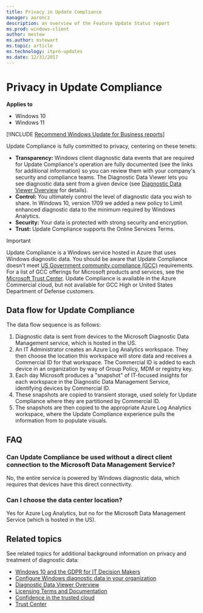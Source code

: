 ```yaml
---
title: Privacy in Update Compliance
manager: aaroncz
description: an overview of the Feature Update Status report
ms.prod: windows-client
author: mestew
ms.author: mstewart
ms.topic: article
ms.technology: itpro-updates
ms.date: 12/31/2017
---
```


# Privacy in Update Compliance

**Applies to**

- Windows 10
- Windows 11

<!--Using include for recommending Windows Update for Business reports for all Update Compliance v1 docs-->
[!INCLUDE [Recommend Windows Update for Business reports](./includes/wufb-reports-recommend.md)]


Update Compliance is fully committed to privacy, centering on these tenets:

- **Transparency:** Windows client diagnostic data events that are required for Update Compliance's operation are fully documented (see the links for additional information) so you can review them with your company's security and compliance teams. The Diagnostic Data Viewer lets you see diagnostic data sent from a given device (see [Diagnostic Data Viewer Overview](/windows/configuration/diagnostic-data-viewer-overview) for details).
- **Control:** You ultimately control the level of diagnostic data you wish to share. In Windows 10, version 1709 we added a new policy to Limit enhanced diagnostic data to the minimum required by Windows Analytics.
- **Security:** Your data is protected with strong security and encryption.
- **Trust:** Update Compliance supports the Online Services Terms.

> [!IMPORTANT]
> Update Compliance is a Windows service hosted in Azure that uses Windows diagnostic data. You should be aware that Update Compliance doesn't meet [US Government community compliance (GCC)](/office365/servicedescriptions/office-365-platform-service-description/office-365-us-government/gcc#us-government-community-compliance) requirements. For a list of GCC offerings for Microsoft products and services, see the [Microsoft Trust Center](/compliance/regulatory/offering-home). Update Compliance is available in the Azure Commercial cloud, but not available for GCC High or United States Department of Defense customers. 

## Data flow for Update Compliance

The data flow sequence is as follows:

1. Diagnostic data is sent from devices to the Microsoft Diagnostic Data Management service, which is hosted in the US.
2. An IT Administrator creates an Azure Log Analytics workspace. They then choose the location this workspace will store data and receives a Commercial ID for that workspace. The Commercial ID is added to each device in an organization by way of Group Policy, MDM or registry key.
3. Each day Microsoft produces a "snapshot" of IT-focused insights for each workspace in the Diagnostic Data Management Service, identifying devices by Commercial ID.
4. These snapshots are copied to transient storage, used solely for Update Compliance where they are partitioned by Commercial ID.
5. The snapshots are then copied to the appropriate Azure Log Analytics workspace, where the Update Compliance experience pulls the information from to populate visuals.

## FAQ

### Can Update Compliance be used without a direct client connection to the Microsoft Data Management Service?

No, the entire service is powered by Windows diagnostic data, which requires that devices have this direct connectivity.

### Can I choose the data center location?

Yes for Azure Log Analytics, but no for the Microsoft Data Management Service (which is hosted in the US).

## Related topics

See related topics for additional background information on privacy and treatment of diagnostic data:

- [Windows 10 and the GDPR for IT Decision Makers](/windows/privacy/gdpr-it-guidance)
- [Configure Windows diagnostic data in your organization](/windows/configuration/configure-windows-diagnostic-data-in-your-organization)
- [Diagnostic Data Viewer Overview](/windows/configuration/diagnostic-data-viewer-overview)
- [Licensing Terms and Documentation](https://www.microsoft.com/licensing/docs/)
- [Confidence in the trusted cloud](https://azure.microsoft.com/support/trust-center/)
- [Trust Center](https://www.microsoft.com/trustcenter)
